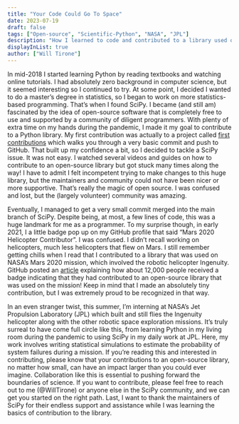 ```yaml
---
title: "Your Code Could Go To Space"
date: 2023-07-19
draft: false
tags: ["Open-source", "Scientific-Python", "NASA", "JPL"]
description: "How I learned to code and contributed to a library used on the Mars 2020 mission."
displayInList: true
author: ["Will Tirone"]
---
```


In mid-2018 I started learning Python by reading textbooks and watching online tutorials. I had absolutely zero background in computer science, but it seemed interesting so I continued to try. At some point, I decided I wanted to do a master’s degree in statistics, so I began to work on more statistics-based programming. That’s when I found SciPy. I became (and still am) fascinated by the idea of open-source software that is completely free to use and supported by a community of diligent programmers. With plenty of extra time on my hands during the pandemic, I made it my goal to contribute to a Python library. My first contribution was actually to a project called [first contributions](https://github.com/firstcontributions/first-contributions) which walks you through a very basic commit and push to GitHub. That built up my confidence a bit, so I decided to tackle a SciPy issue. 
It was not easy. I watched several videos and guides on how to contribute to an open-source library but got stuck many times along the way! I have to admit I felt incompetent trying to make changes to this huge library, but the maintainers and community could not have been nicer or more supportive. That’s really the magic of open source. I was confused and lost, but the (largely volunteer) community was amazing. 


Eventually, I managed to get a very small commit merged into the main branch of SciPy. Despite being, at most, a few lines of code, this was a huge landmark for me as a programmer. To my surprise though, in early 2021, I a little badge pop up on my GitHub profile that said “Mars 2020 Helicopter Contributor”. I was confused. I didn’t recall working on helicopters, much less helicopters that flew on Mars. I still remember getting chills when I read that I contributed to a library that was used on NASA’s Mars 2020 mission, which involved the robotic helicopter Ingenuity. GitHub posted an [article](https://github.blog/2021-04-19-open-source-goes-to-mars/) explaining how about 12,000 people  received a badge indicating that they had contributed to an open-source library that was used on the mission! Keep in mind that I made an absolutely tiny contribution, but I was extremely proud to be recognized in that way. 


In an even stranger twist, this summer, I’m interning at NASA’s Jet Propulsion Laboratory (JPL) which built and still flies the Ingenuity helicopter along with the other robotic space exploration missions. It’s truly surreal to have come full circle like this, from learning Python in my living room during the pandemic to using SciPy in my daily work at JPL. Here, my work involves writing statistical simulations to estimate the probability of system failures during a mission.
 If you’re reading this and interested in contributing, please know that your contributions to an open-source library, no matter how small, can have an impact larger than you could ever imagine. Collaboration like this is essential to pushing forward the boundaries of science. If you want to contribute, please feel free to reach out to me (@WillTirone) or anyone else in the SciPy community, and we can get you started on the right path. Last, I want to thank the maintainers of SciPy for their endless support and assistance while I was learning the basics of contribution to the library. 